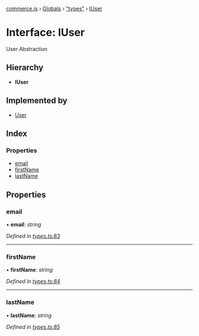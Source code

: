 [commerce.js](../README.md) › [Globals](../globals.md) › ["types"](../modules/_types_.md) › [IUser](_types_.iuser.md)

# Interface: IUser

User Abstraction

## Hierarchy

* **IUser**

## Implemented by

* [User](../classes/_user_.user.md)

## Index

### Properties

* [email](_types_.iuser.md#email)
* [firstName](_types_.iuser.md#firstname)
* [lastName](_types_.iuser.md#lastname)

## Properties

###  email

• **email**: *string*

*Defined in [types.ts:83](https://github.com/shopjs/commerce.js/blob/883aa69/src/types.ts#L83)*

___

###  firstName

• **firstName**: *string*

*Defined in [types.ts:84](https://github.com/shopjs/commerce.js/blob/883aa69/src/types.ts#L84)*

___

###  lastName

• **lastName**: *string*

*Defined in [types.ts:85](https://github.com/shopjs/commerce.js/blob/883aa69/src/types.ts#L85)*
